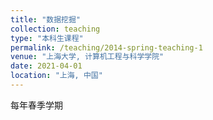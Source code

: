 ```yaml
---
title: "数据挖掘"
collection: teaching
type: "本科生课程"
permalink: /teaching/2014-spring-teaching-1
venue: "上海大学, 计算机工程与科学学院"
date: 2021-04-01
location: "上海, 中国"
---
```

每年春季学期
